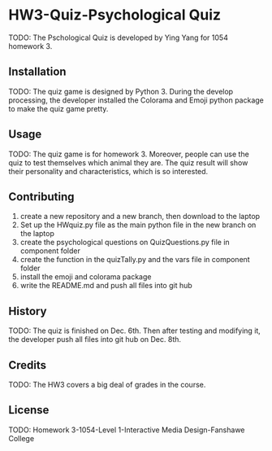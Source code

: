 # HW3-Quiz-Psychological Quiz

TODO: The Pschological Quiz is developed by Ying Yang for 1054 homework 3. 

## Installation

TODO: The quiz game is designed by Python 3. During the develop processing, the developer installed the Colorama and Emoji python package to make the quiz game pretty.
## Usage

TODO: The quiz game is for homework 3. Moreover, people can use the quiz to test themselves which animal they are. The quiz result will show their personality and characteristics, which is so interested.

## Contributing

1. create a new repository and a new branch, then download to the laptop
2. Set up the HWquiz.py file as the main python file in the new branch on the laptop
3. create the psychological questions on QuizQuestions.py file in component folder
4. create the function in the quizTally.py and the vars file in component folder 
5. install the emoji and colorama package
6. write the README.md and push all files into git hub

## History

TODO: The quiz is finished on Dec. 6th. Then after testing and modifying it, the developer push all files into git hub on Dec. 8th.

## Credits

TODO: The HW3 covers a big deal of grades in the course.

## License

TODO: Homework 3-1054-Level 1-Interactive Media Design-Fanshawe College
